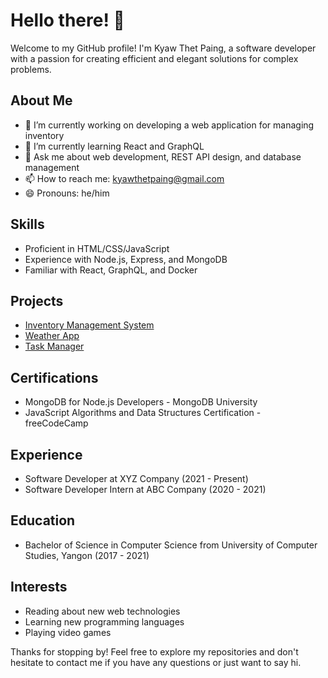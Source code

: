# Hello there! 👋

Welcome to my GitHub profile! I'm Kyaw Thet Paing, a software developer with a passion for creating efficient and elegant solutions for complex problems.

## About Me

- 🔭 I’m currently working on developing a web application for managing inventory
- 🌱 I’m currently learning React and GraphQL
- 💬 Ask me about web development, REST API design, and database management
- 📫 How to reach me: kyawthetpaing@gmail.com
- 😄 Pronouns: he/him

## Skills

- Proficient in HTML/CSS/JavaScript
- Experience with Node.js, Express, and MongoDB
- Familiar with React, GraphQL, and Docker

## Projects

- [Inventory Management System](https://github.com/kyawthetpaing/inventory-management-system)
- [Weather App](https://github.com/kyawthetpaing/weather-app)
- [Task Manager](https://github.com/kyawthetpaing/task-manager)

## Certifications

- MongoDB for Node.js Developers - MongoDB University
- JavaScript Algorithms and Data Structures Certification - freeCodeCamp

## Experience

- Software Developer at XYZ Company (2021 - Present)
- Software Developer Intern at ABC Company (2020 - 2021)

## Education

- Bachelor of Science in Computer Science from University of Computer Studies, Yangon (2017 - 2021)

## Interests

- Reading about new web technologies
- Learning new programming languages
- Playing video games

Thanks for stopping by! Feel free to explore my repositories and don't hesitate to contact me if you have any questions or just want to say hi.
